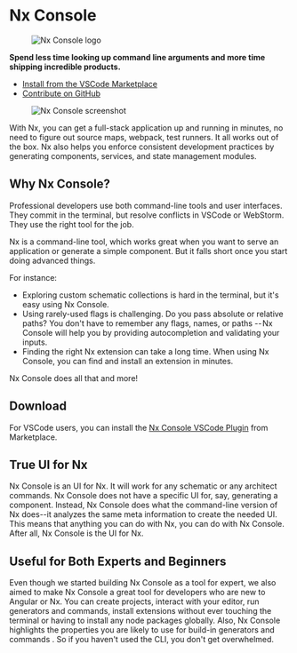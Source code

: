 # Nx Console

<figure>
  <img
    src="/assets/content/shared/nx-console-logo.png"
    alt="Nx Console logo"
    style="max-width: 100%;"
  />
</figure>

**Spend less time looking up command line arguments and more time shipping incredible products.**

- [Install from the VSCode Marketplace](https://marketplace.visualstudio.com/items?itemName=nrwl.angular-console)
- [Contribute on GitHub](https://github.com/nrwl/nx-console)

<figure>
  <img
    src="/assets/content/shared/nx-console-screenshot.png"
    alt="Nx Console screenshot"
    style="max-width: 100%;"
  />
</figure>

With Nx, you can get a full-stack application up and running in minutes, no need to figure out source maps, webpack, test runners. It all works out of the box. Nx also helps you enforce consistent development practices by generating components, services, and state management modules.

## Why Nx Console?

Professional developers use both command-line tools and user interfaces. They commit in the terminal, but resolve conflicts in VSCode or WebStorm. They use the right tool for the job.

Nx is a command-line tool, which works great when you want to serve an application or generate a simple component. But it falls short once you start doing advanced things.

For instance:

- Exploring custom schematic collections is hard in the terminal, but it's easy using Nx Console.
- Using rarely-used flags is challenging. Do you pass absolute or relative paths? You don't have to remember any flags, names, or paths -- Nx Console will help you by providing autocompletion and validating your inputs.
- Finding the right Nx extension can take a long time. When using Nx Console, you can find and install an extension in minutes.

Nx Console does all that and more!

## Download

For VSCode users, you can install the [Nx Console VSCode Plugin](https://marketplace.visualstudio.com/items?itemName=nrwl.angular-console) from Marketplace.

## True UI for Nx

Nx Console is an UI for Nx. It will work for any schematic or any architect commands. Nx Console does not have a specific UI for, say, generating a component. Instead, Nx Console does what the command-line version of Nx does--it analyzes the same meta information to create the needed UI. This means that anything you can do with Nx, you can do with Nx Console. After all, Nx Console is the UI for Nx.

## Useful for Both Experts and Beginners

Even though we started building Nx Console as a tool for expert, we also aimed to make Nx Console a great tool for developers who are new to Angular or Nx. You can create projects, interact with your editor, run generators and commands, install extensions without ever touching the terminal or having to install any node packages globally. Also, Nx Console highlights the properties you are likely to use for build-in generators and commands . So if you haven't used the CLI, you don't get overwhelmed.
